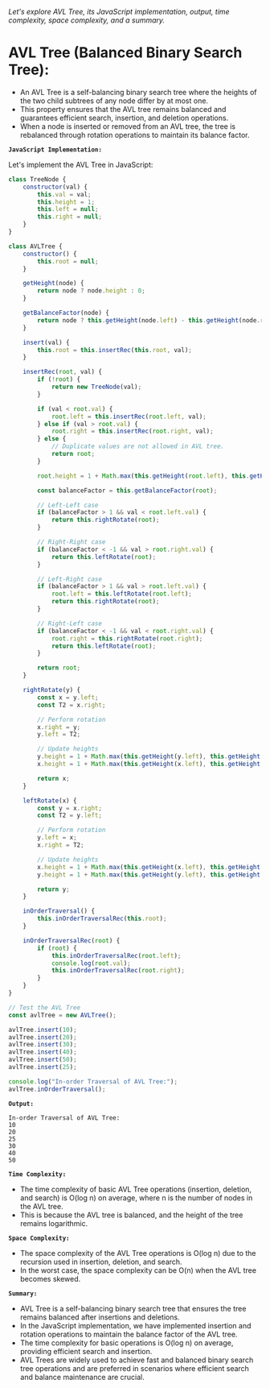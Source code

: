 *Let's explore AVL Tree, its JavaScript implementation, output, time complexity, space complexity, and a summary.*

# AVL Tree (Balanced Binary Search Tree):

-   An AVL Tree is a self-balancing binary search tree where the heights of the two child subtrees of any node differ by at most one. 
-   This property ensures that the AVL tree remains balanced and guarantees efficient search, insertion, and deletion operations. 
-   When a node is inserted or removed from an AVL tree, the tree is rebalanced through rotation operations to maintain its balance factor.

**`JavaScript Implementation:`**

Let's implement the AVL Tree in JavaScript:

```javascript
class TreeNode {
    constructor(val) {
        this.val = val;
        this.height = 1;
        this.left = null;
        this.right = null;
    }
}

class AVLTree {
    constructor() {
        this.root = null;
    }

    getHeight(node) {
        return node ? node.height : 0;
    }

    getBalanceFactor(node) {
        return node ? this.getHeight(node.left) - this.getHeight(node.right) : 0;
    }

    insert(val) {
        this.root = this.insertRec(this.root, val);
    }

    insertRec(root, val) {
        if (!root) {
            return new TreeNode(val);
        }

        if (val < root.val) {
            root.left = this.insertRec(root.left, val);
        } else if (val > root.val) {
            root.right = this.insertRec(root.right, val);
        } else {
            // Duplicate values are not allowed in AVL tree.
            return root;
        }

        root.height = 1 + Math.max(this.getHeight(root.left), this.getHeight(root.right));

        const balanceFactor = this.getBalanceFactor(root);

        // Left-Left case
        if (balanceFactor > 1 && val < root.left.val) {
            return this.rightRotate(root);
        }

        // Right-Right case
        if (balanceFactor < -1 && val > root.right.val) {
            return this.leftRotate(root);
        }

        // Left-Right case
        if (balanceFactor > 1 && val > root.left.val) {
            root.left = this.leftRotate(root.left);
            return this.rightRotate(root);
        }

        // Right-Left case
        if (balanceFactor < -1 && val < root.right.val) {
            root.right = this.rightRotate(root.right);
            return this.leftRotate(root);
        }

        return root;
    }

    rightRotate(y) {
        const x = y.left;
        const T2 = x.right;

        // Perform rotation
        x.right = y;
        y.left = T2;

        // Update heights
        y.height = 1 + Math.max(this.getHeight(y.left), this.getHeight(y.right));
        x.height = 1 + Math.max(this.getHeight(x.left), this.getHeight(x.right));

        return x;
    }

    leftRotate(x) {
        const y = x.right;
        const T2 = y.left;

        // Perform rotation
        y.left = x;
        x.right = T2;

        // Update heights
        x.height = 1 + Math.max(this.getHeight(x.left), this.getHeight(x.right));
        y.height = 1 + Math.max(this.getHeight(y.left), this.getHeight(y.right));

        return y;
    }

    inOrderTraversal() {
        this.inOrderTraversalRec(this.root);
    }

    inOrderTraversalRec(root) {
        if (root) {
            this.inOrderTraversalRec(root.left);
            console.log(root.val);
            this.inOrderTraversalRec(root.right);
        }
    }
}

// Test the AVL Tree
const avlTree = new AVLTree();

avlTree.insert(10);
avlTree.insert(20);
avlTree.insert(30);
avlTree.insert(40);
avlTree.insert(50);
avlTree.insert(25);

console.log("In-order Traversal of AVL Tree:");
avlTree.inOrderTraversal();
```

**`Output:`**
```
In-order Traversal of AVL Tree:
10
20
25
30
40
50
```

**`Time Complexity:`**

-   The time complexity of basic AVL Tree operations (insertion, deletion, and search) is O(log n) on average, where n is the number of nodes in the AVL tree. 
-   This is because the AVL tree is balanced, and the height of the tree remains logarithmic.

**`Space Complexity:`**

-   The space complexity of the AVL Tree operations is O(log n) due to the recursion used in insertion, deletion, and search. 
-   In the worst case, the space complexity can be O(n) when the AVL tree becomes skewed.

**`Summary:`**

-   AVL Tree is a self-balancing binary search tree that ensures the tree remains balanced after insertions and deletions. 
-   In the JavaScript implementation, we have implemented insertion and rotation operations to maintain the balance factor of the AVL tree. 
-   The time complexity for basic operations is O(log n) on average, providing efficient search and insertion. 
-   AVL Trees are widely used to achieve fast and balanced binary search tree operations and are preferred in scenarios where efficient search and balance maintenance are crucial.